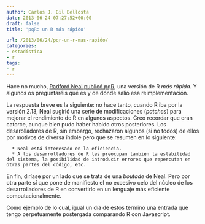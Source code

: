 ```yaml
---
author: Carlos J. Gil Bellosta
date: 2013-06-24 07:27:52+00:00
draft: false
title: 'pqR: un R más rápido'

url: /2013/06/24/pqr-un-r-mas-rapido/
categories:
- estadística
- r
tags:
- r
---
```


Hace no mucho, [Radford Neal publicó pqR](http://radfordneal.wordpress.com/2013/06/22/announcing-pqr-a-faster-version-of-r/), una versión de R _más rápida_. Y algunos os preguntaréis qué es y de dónde salió esa reimplementación.

La respuesta breve es la siguiente: no hace tanto, cuando R iba por la versión 2.13, Neal sugirió una serie de modificaciones (_patches_) para mejorar el rendimiento de R en algunos aspectos. Creo recordar que eran catorce, aunque bien pudo haber habido otros posteriores. Los desarolladores de R, sin embargo, rechazaron algunos (si no todos) de ellos por motivos de diversa índole pero que se resumen en lo siguiente:



	  * Neal está interesado en la eficiencia.
	  * A los desarrolladores de R les preocupan también la estabilidad del sistema, la posibilidad de introducir errores que repercutan en otras partes del código, etc.

En fin, diríase por un lado que se trata de una _boutade_ de Neal. Pero por otra parte sí que pone de manifiesto el no excesivo celo del núcleo de los desarrolladores de R en convertirlo en un lenguaje más eficiente computacionalmente.

Como ejemplo de lo cual, igual un día de estos termino una entrada que tengo perpetuamente postergada comparando R con Javascript.

